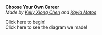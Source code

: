 **Choose Your Own Career**  
_Made by [Kelly Xiong Chen](https://github.com/kellyx1636) and [Kayla Matos](https://github.com/kaylam4192)_  

Click here to begin!   
Click here to see the diagram we made!
